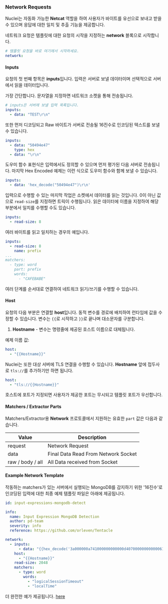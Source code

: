 ### Network Requests

Nuclei는 자동화 가능한 **Netcat** 역할을 하여 사용자가 바이트를 유선으로 보내고 받을 수 있으며 응답에 대한 일치 및 추출 기능을 제공합니다.

네트워크 요청은 템플릿에 대한 요청의 시작을 지정하는 **network** 블록으로 시작합니다.

```yaml
# 템플릿 요청을 바로 여기에서 시작하세요.
network:
```

#### Inputs

요청의 첫 번째 항목은 **inputs**입니다. 입력은 서버로 보낼 데이터이며 선택적으로 서버에서 읽을 데이터입니다.

가장 간단합니다. 문자열을 지정하면 네트워크 소켓을 통해 전송됩니다.

```yaml
# inputs은 서버에 보낼 입력 목록입니다.
inputs: 
  - data: "TEST\r\n"
```

또한 먼저 디코딩되고 Raw 바이트가 서버로 전송될 16진수로 인코딩된 텍스트를 보낼 수 있습니다.

```yaml
inputs:
  - data: "50494e47"
    type: hex
  - data: "\r\n"
```

도우미 함수 표현식은 입력에서도 정의할 수 있으며 먼저 평가된 다음 서버로 전송됩니다. 마지막 Hex Encoded 예제는 이런 식으로 도우미 함수와 함께 보낼 수 있습니다.

```yaml
inputs:
  - data: 'hex_decode("50494e47")\r\n'
```

입력으로 수행할 수 있는 마지막 작업은 소켓에서 데이터를 읽는 것입니다. 0이 아닌 값으로 `read-size`를 지정하면 트릭이 수행됩니다. 읽은 데이터에 이름을 지정하여 해당 부분에서 일치를 수행할 수도 있습니다.

```yaml
inputs:
  - read-size: 8
```

여러 바이트를 읽고 일치하는 경우의 예입니다.

```yaml
inputs:
  - read-size: 8
    name: prefix
...
matchers:
  - type: word
    part: prefix
    words: 
      - "CAFEBABE"
```

여러 단계를 순서대로 연결하여 네트워크 읽기/쓰기를 수행할 수 있습니다.

#### Host

요청의 다음 부분은 연결할 **host**입니다. 동적 변수를 경로에 배치하여 런타임에 값을 수정할 수 있습니다. 변수는 `{{`로 시작하고 `}}`로 끝나며 대소문자를 구분합니다.

1. **Hostname** - 변수는 명령줄에 제공된 호스트 이름으로 대체됩니다.

예제 이름 값:

```yaml
host: 
  - "{{Hostname}}"
```

Nuclei는 또한 대상 서버에 TLS 연결을 수행할 수 있습니다. **Hostname** 앞에 접두사로 `tls://`를 추가하기만 하면 됩니다.

```yaml
host:
  - "tls://{{Hostname}}"
```

호스트에 포트가 지정되면 사용자가 제공한 포트는 무시되고 템플릿 포트가 우선합니다.

#### Matchers / Extractor Parts

Matchers/Extractor용 **Network** 프로토콜에서 지원하는 유효한 `part` 값은 다음과 같습니다. 
    
| Value            | Description                         |
|------------------|-------------------------------------|
| request          | Network Request                     |
| data             | Final Data Read From Network Socket |
| raw / body / all | All Data received from Socket       |


#### **Example Network Template**

작동하는 matchers가 있는 서버에서 실행되는 MongoDB를 감지하기 위한 '16진수'로 인코딩된 입력에 대한 최종 예제 템플릿 파일은 아래에 제공됩니다.

```yaml
id: input-expressions-mongodb-detect

info:
  name: Input Expression MongoDB Detection
  author: pd-team
  severity: info
  reference: https://github.com/orleven/Tentacle

network:
  - inputs:
      - data: "{{hex_decode('3a000000a741000000000000d40700000000000061646d696e2e24636d640000000000ffffffff130000001069736d6173746572000100000000')}}"
    host:
      - "{{Hostname}}"
    read-size: 2048
    matchers:
      - type: word
        words:
          - "logicalSessionTimeout"
          - "localTime"
```

더 완전한 예가 제공됩니다. [here](../../template-examples/network.md)
